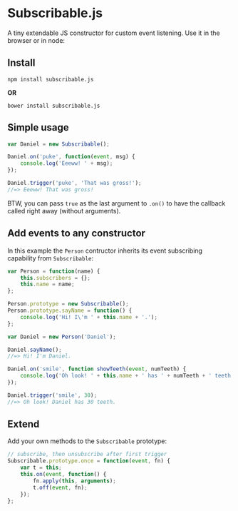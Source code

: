Subscribable.js
===============

A tiny extendable JS constructor for custom event listening. Use it in the browser or in node:

## Install

```
npm install subscribable.js
```
**OR**
```
bower install subscribable.js
```


## Simple usage

```js
var Daniel = new Subscribable();

Daniel.on('puke', function(event, msg) {
	console.log('Eeeww! ' + msg);
});

Daniel.trigger('puke', 'That was gross!');
//=> Eeeww! That was gross!
```

BTW, you can pass `true` as the last argument to `.on()` to have the callback called right away (without arguments).

## Add events to any constructor

In this example the `Person` contructor inherits its event subscribing capability from `Subscribable`:

```js
var Person = function(name) {
	this.subscribers = {};
	this.name = name;
};

Person.prototype = new Subscribable();
Person.prototype.sayName = function() {
	console.log('Hi! I\'m ' + this.name + '.');
};

var Daniel = new Person('Daniel');

Daniel.sayName();
//=> Hi! I'm Daniel.

Daniel.on('smile', function showTeeth(event, numTeeth) {
	console.log('Oh look! ' + this.name + ' has ' + numTeeth + ' teeth.');
});

Daniel.trigger('smile', 30);
//=> Oh look! Daniel has 30 teeth.
```


## Extend

Add your own methods to the `Subscribable` prototype:

```js
// subscribe, then unsubscribe after first trigger
Subscribable.prototype.once = function(event, fn) {
	var t = this;
	this.on(event, function() {
		fn.apply(this, arguments);
		t.off(event, fn);
	});
};
```
